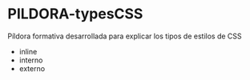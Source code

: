 # PILDORA-typesCSS
Píldora formativa desarrollada para explicar los tipos de estilos de CSS

* inline
* interno
* externo
